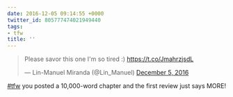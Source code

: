 ```yaml
---
date: 2016-12-05 09:14:55 +0000
twitter_id: 805777474021949440
tags:
- tfw
title: ''
---
```


<blockquote class="twitter-tweet"><p lang="en" dir="ltr">Please savor this one I&#39;m so tired :) <a href="https://t.co/JmahrzjsdL">https://t.co/JmahrzjsdL</a></p>&mdash; Lin-Manuel Miranda (@Lin_Manuel) <a href="https://twitter.com/Lin_Manuel/status/805704170447761408?ref_src=twsrc%5Etfw">December 5, 2016</a></blockquote>
<script async src="https://platform.twitter.com/widgets.js" charset="utf-8"></script>

[#tfw](https://twitter.com/hashtag/tfw) you posted a 10,000-word chapter and the first review just says MORE!
